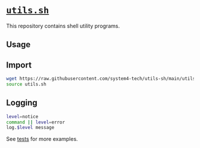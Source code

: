 # [`utils.sh`](utils.sh)

This repository contains shell utility programs.

## Usage

## Import

```sh
wget https://raw.githubusercontent.com/system4-tech/utils-sh/main/utils.sh
source utils.sh
```

## Logging

```sh
level=notice
command || level=error
log.$level message
```

See [tests](tests/) for more examples.
